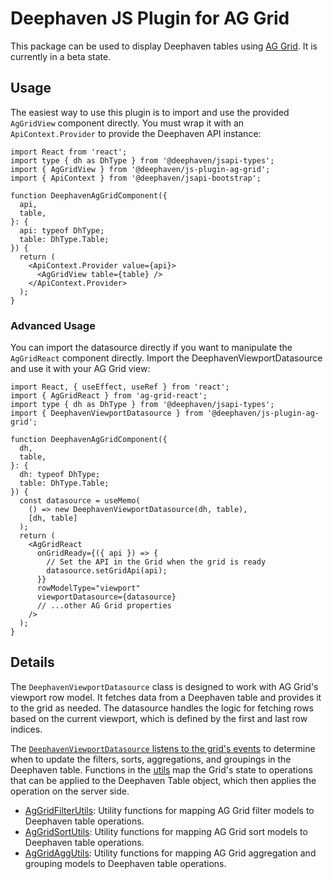 # Deephaven JS Plugin for AG Grid

This package can be used to display Deephaven tables using [AG Grid](https://www.ag-grid.com/). It is currently in a beta state.

## Usage

The easiest way to use this plugin is to import and use the provided `AgGridView` component directly. You must wrap it with an `ApiContext.Provider` to provide the Deephaven API instance:

```tsx
import React from 'react';
import type { dh as DhType } from '@deephaven/jsapi-types';
import { AgGridView } from '@deephaven/js-plugin-ag-grid';
import { ApiContext } from '@deephaven/jsapi-bootstrap';

function DeephavenAgGridComponent({
  api,
  table,
}: {
  api: typeof DhType;
  table: DhType.Table;
}) {
  return (
    <ApiContext.Provider value={api}>
      <AgGridView table={table} />
    </ApiContext.Provider>
  );
}
```

### Advanced Usage

You can import the datasource directly if you want to manipulate the `AgGridReact` component directly. Import the DeephavenViewportDatasource and use it with your AG Grid view:

```tsx
import React, { useEffect, useRef } from 'react';
import { AgGridReact } from 'ag-grid-react';
import type { dh as DhType } from '@deephaven/jsapi-types';
import { DeephavenViewportDatasource } from '@deephaven/js-plugin-ag-grid';

function DeephavenAgGridComponent({
  dh,
  table,
}: {
  dh: typeof DhType;
  table: DhType.Table;
}) {
  const datasource = useMemo(
    () => new DeephavenViewportDatasource(dh, table),
    [dh, table]
  );
  return (
    <AgGridReact
      onGridReady={({ api }) => {
        // Set the API in the Grid when the grid is ready
        datasource.setGridApi(api);
      }}
      rowModelType="viewport"
      viewportDatasource={datasource}
      // ...other AG Grid properties
    />
  );
}
```

## Details

The `DeephavenViewportDatasource` class is designed to work with AG Grid's viewport row model. It fetches data from a Deephaven table and provides it to the grid as needed. The datasource handles the logic for fetching rows based on the current viewport, which is defined by the first and last row indices.

The [`DeephavenViewportDatasource` listens to the grid's events](./src/datasources/DeephavenViewportDatasource.ts#115) to determine when to update the filters, sorts, aggregations, and groupings in the Deephaven table. Functions in the [utils](./src/utils/) map the Grid's state to operations that can be applied to the Deephaven Table object, which then applies the operation on the server side.

- [AgGridFilterUtils](./src/utils/AgGridFilterUtils.ts): Utility functions for mapping AG Grid filter models to Deephaven table operations.
- [AgGridSortUtils](./src/utils/AgGridSortUtils.ts): Utility functions for mapping AG Grid sort models to Deephaven table operations.
- [AgGridAggUtils](./src/utils/AgGridAggUtils.ts): Utility functions for mapping AG Grid aggregation and grouping models to Deephaven table operations.
